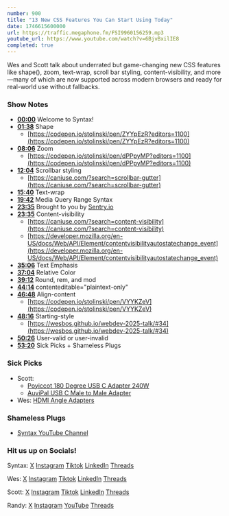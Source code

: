 ```yaml
---
number: 900
title: "13 New CSS Features You Can Start Using Today"
date: 1746615600000
url: https://traffic.megaphone.fm/FSI9960156259.mp3
youtube_url: https://www.youtube.com/watch?v=6BjvBxilIE8
completed: true
---
```


Wes and Scott talk about underrated but game-changing new CSS features like shape(), zoom, text-wrap, scroll bar styling, content-visibility, and more—many of which are now supported across modern browsers and ready for real-world use without fallbacks.

### Show Notes

* **[00:00](#t=00:00)** Welcome to Syntax!
* **[01:38](#t=01:38)** Shape  
  - [https://codepen.io/stolinski/pen/ZYYpEzR?editors=1100](https://codepen.io/stolinski/pen/ZYYpEzR?editors=1100)
* **[08:06](#t=08:06)** Zoom  
  - [https://codepen.io/stolinski/pen/dPPpyMP?editors=1100](https://codepen.io/stolinski/pen/dPPpyMP?editors=1100)
* **[12:04](#t=12:04)** Scrollbar styling  
  - [https://caniuse.com/?search=scrollbar-gutter](https://caniuse.com/?search=scrollbar-gutter)
* **[15:40](#t=15:40)** Text-wrap
* **[19:42](#t=19:42)** Media Query Range Syntax 
* **[23:35](#t=23:35)** Brought to you by [Sentry.io](https://sentry.io/syntax)
* **[23:35](#t=23:35)** Content-visibility  
  - [https://caniuse.com/?search=content-visibility](https://caniuse.com/?search=content-visibility)  
  - [https://developer.mozilla.org/en-US/docs/Web/API/Element/contentvisibilityautostatechange_event](https://developer.mozilla.org/en-US/docs/Web/API/Element/contentvisibilityautostatechange_event)
* **[35:06](#t=35:06)** Text Emphasis
* **[37:04](#t=37:04)** Relative Color
* **[39:12](#t=39:12)** Round, rem, and mod
* **[44:14](#t=44:14)** contenteditable="plaintext-only"
* **[46:48](#t=46:48)** Align-content  
  - [https://codepen.io/stolinski/pen/VYYKZeV](https://codepen.io/stolinski/pen/VYYKZeV)
* **[48:16](#t=48:16)** Starting-style  
  - [https://wesbos.github.io/webdev-2025-talk/#34](https://wesbos.github.io/webdev-2025-talk/#34)
* **[50:26](#t=50:26)** User-valid or user-invalid 
* **[53:20](#t=53:20)** Sick Picks + Shameless Plugs

### Sick Picks

- Scott:
  - [Poyiccot 180 Degree USB C Adapter 240W](https://amzn.to/3EujSIY)
  - [AuviPal USB C Male to Male Adapter](https://amzn.to/3Ru6Gqo)
- Wes: [HDMI Angle Adapters](https://www.aliexpress.us/w/wholesale-hdmi-angle-adapter.html)

### Shameless Plugs

- [Syntax YouTube Channel](https://youtube.com/@syntaxfm)

### Hit us up on Socials!

Syntax: [X](https://twitter.com/syntaxfm) [Instagram](https://www.instagram.com/syntax_fm/) [Tiktok](https://www.tiktok.com/@syntaxfm) [LinkedIn](https://www.linkedin.com/company/96077407/admin/feed/posts/) [Threads](https://www.threads.net/@syntax_fm)

Wes: [X](https://twitter.com/wesbos) [Instagram](https://www.instagram.com/wesbos/) [Tiktok](https://www.tiktok.com/@wesbos) [LinkedIn](https://www.linkedin.com/in/wesbos/) [Threads](https://www.threads.net/@wesbos)

Scott: [X](https://twitter.com/stolinski) [Instagram](https://www.instagram.com/stolinski/) [Tiktok](https://www.tiktok.com/@stolinski) [LinkedIn](https://www.linkedin.com/in/stolinski/) [Threads](https://www.threads.net/@stolinski)

Randy: [X](https://twitter.com/randyrektor) [Instagram](https://www.instagram.com/randyrektor/) [YouTube](https://www.youtube.com/@randyrektor) [Threads](https://www.threads.net/@randyrektor)

